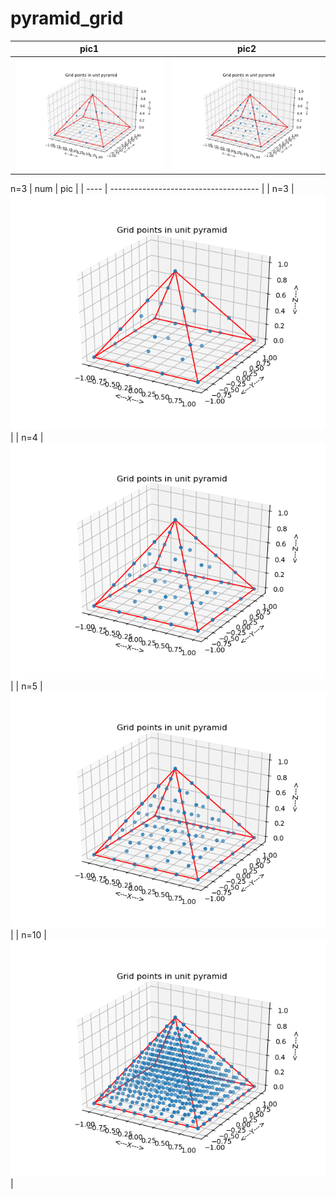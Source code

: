 # pyramid_grid

| pic1                                | pic2                               |
| ----------------------------------- | ---------------------------------- |
| ![pic1](./pyramid_grid_display.png) | ![pic2](./pyramid_grid_points.png) |

n=3
| num  | pic                                   |
| ---- | ------------------------------------- |
| n=3  | ![pic](./pyramid_grid_display_03.png) |
| n=4  | ![pic](./pyramid_grid_display_04.png) |
| n=5  | ![pic](./pyramid_grid_display_05.png) |
| n=10 | ![pic](./pyramid_grid_display_10.png) |
